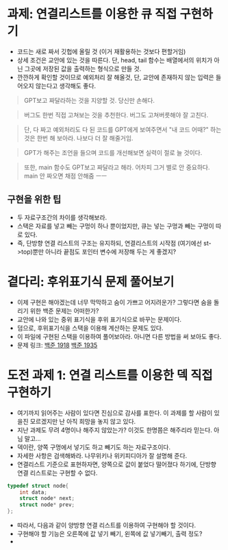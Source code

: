 # 과제: 연결리스트를 이용한 큐 직접 구현하기

- 코드는 새로 짜서 깃헙에 올릴 것 (이거 재활용하는 것보다 편할거임)
- 상세 조건은 교안에 있는 것을 따른다. 단, head, tail 함수는 배열에서의 위치가 아닌 그곳에 저장된 값을 출력하는 형식으로 만들 것.
- 깐깐하게 확인할 것이므로 예외처리 잘 해올것, 단, 교안에 존재하지 않는 입력은 들어오지 않는다고 생각해도 좋다.

> GPT보고 짜달라하는 것을 지양할 것. 당신만 손해다.

> 버그도 한번 직접 고쳐보는 것을 추천한다. 버그도 고쳐버릇해야 잘 고친다.

> 단, 다 짜고 예외처리도 다 된 코드를 GPT에게 보여주면서 "내 코드 어때?" 하는 것은 한번 해 보아라. 나보다 더 잘 해줄거임. 

> GPT가 해주는 조언을 들으며 코드를 개선해보면 실력이 절로 늘 것이다.

> 또한, main 함수도 GPT보고 짜달라고 해라. 어차피 그거 별로 안 중요하다. main 안 짜오면 채점 안해줌 ㅡㅡ

## 구현을 위한 팁

- 두 자료구조간의 차이를 생각해보라.
- 스택은 자료를 넣고 빼는 구멍이 하나 뿐이었지만, 큐는 넣는 구멍과 빼는 구멍이 따로 있다.
- 즉, 단방향 연결 리스트의 구조는 유지하되, 연결리스트의 시작점 (여기에선 st->top)뿐만 아니라 끝점도 포인터 변수에 저장해 두는 게 좋겠지?

# 곁다리: 후위표기식 문제 풀어보기

- 이제 구현은 해야겠는데 너무 막막하고 숨이 가쁘고 어지려운가? 그렇다면 숨을 돌리기 위한 백준 문제는 어떠한가?
- 교안에 나와 있는 중위 표기식을 후위 표기식으로 바꾸는 문제이다.
- 덤으로, 후위표기식을 스택을 이용해 계산하는 문제도 있다.
- 이 파일에 구현된 스택을 이용하여 풀어보아라. 아니면 다른 방법을 써 보아도 좋다.
- 문제 링크: [백준 1918](https://www.acmicpc.net/problem/1918) [백준 1935](https://www.acmicpc.net/problem/1935)

# 도전 과제 1: 연결 리스트를 이용한 덱 직접 구현하기

- 여기까지 읽어주는 사람이 있다면 진심으로 감사를 표한다. 이 과제를 할 사람이 있을진 모르겠지만 난 아직 희망을 놓지 않고 있다.
- 지난 과제도 무려 4명이나 해주지 않았는가? 이것도 한명쯤은 해주리라 믿는다. 아님 말고...
- 덱이란, 양쪽 구멍에서 넣기도 하고 빼기도 하는 자료구조이다.
- 자세한 사항은 검색해봐라. 나무위키나 위키피디아가 잘 설명해 준다.
- 연결리스트 기준으로 표현하자면, 양쪽으로 값이 붙었다 떨어졌다 하기에, 단방향 연결 리스트로는 구현할 수 없다.

```c
typedef struct node{
    int data;
    struct node* next;
    struct node* prev;
};
```

- 따라서, 다음과 같이 양방향 연결 리스트를 이용하여 구현해야 할 것이다.
- 구현해야 할 기능은 오른쪽에 값 넣기 빼기, 왼쪽에 값 넣기빼기, 출력 정도?
- 
